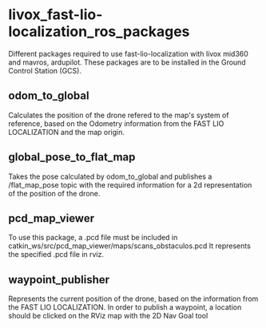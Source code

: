 # livox_fast-lio-localization_ros_packages
Different packages required to use fast-lio-localization with livox mid360 and mavros, ardupilot.
These packages are to be installed in the Ground Control Station (GCS).

## odom_to_global
Calculates the position of the drone refered to the map's system of reference, based on the Odometry information from the FAST LIO LOCALIZATION and the map origin.

## global_pose_to_flat_map
Takes the pose calculated by odom_to_global and publishes a /flat_map_pose topic with the required information for a 2d representation of the position of the drone.

## pcd_map_viewer
To use this package, a .pcd file must be included in catkin_ws/src/pcd_map_viewer/maps/scans_obstaculos.pcd
It represents the specified .pcd file in rviz.

## waypoint_publisher
Represents the current position of the drone, based on the information from the FAST LIO LOCALIZATION.
In order to publish a waypoint, a location should be clicked on the RViz map with the 2D Nav Goal tool
